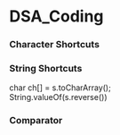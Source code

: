 # DSA_Coding

### Character Shortcuts


### String Shortcuts
<!-- s is consider as String -->
char ch[] = s.toCharArray();  
String.valueOf(s.reverse())


### Comparator 
 <!-- Mainly used in sorting object inside data  -->
